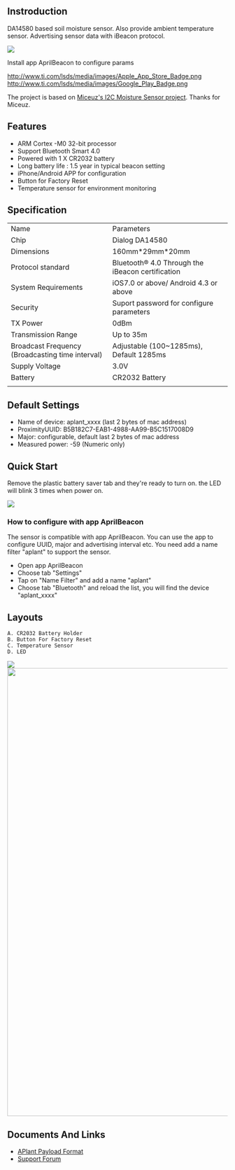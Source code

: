 ## Instroduction

DA14580 based soil moisture sensor. Also provide ambient temperature
sensor. Advertising sensor data with iBeacon
protocol.

<img src="http://i0.aprbrother.com/wp-content/uploads/2016/06/plant_1-600x600.jpg">

Install app AprilBeacon to configure
params

[<http://www.ti.com/lsds/media/images/Apple_App_Store_Badge.png>](https://itunes.apple.com/app/id847517010)
[<http://www.ti.com/lsds/media/images/Google_Play_Badge.png>](https://play.google.com/store/apps/details?id=com.aprilbrother.ab_ibeacon)

The project is based on [Miceuz's I2C Moisture Sensor
project](https://github.com/Miceuz/i2c-moisture-sensor). Thanks for
Miceuz.

## Features

  - ARM Cortex -M0 32-bit processor
  - Support Bluetooth Smart 4.0
  - Powered with 1 X CR2032 battery
  - Long battery life : 1.5 year in typical beacon setting
  - iPhone/Android APP for configuration
  - Button for Factory Reset
  - Temperature sensor for environment
monitoring

## Specification

|                                                  |                                                  |
| ------------------------------------------------ | ------------------------------------------------ |
| Name                                             | Parameters                                       |
| Chip                                             | Dialog DA14580                                   |
| Dimensions                                       | 160mm\*29mm\*20mm                                |
| Protocol standard                                | Bluetooth® 4.0 Through the iBeacon certification |
| System Requirements                              | iOS7.0 or above/ Android 4.3 or above            |
| Security                                         | Suport password for configure parameters         |
| TX Power                                         | 0dBm                                             |
| Transmission Range                               | Up to 35m                                        |
| Broadcast Frequency (Broadcasting time interval) | Adjustable (100~1285ms), Default 1285ms          |
| Supply Voltage                                   | 3.0V                                             |
| Battery                                          | CR2032 Battery                                   |
|  |

## Default Settings

  - Name of device: aplant_xxxx (last 2 bytes of mac address)
  - ProximityUUID: B5B182C7-EAB1-4988-AA99-B5C1517008D9
  - Major: configurable, default last 2 bytes of mac address
  - Measured power: -59 (Numeric only)

## Quick Start

Remove the plastic battery saver tab and they're ready to turn on. the
LED will blink 3 times when power on.

<img src="https://i1.aprbrother.com/plant_plastic.jpg">

### How to configure with app AprilBeacon

The sensor is compatible with app AprilBeacon. You can use the app to
configure UUID, major and advertising interval etc. You need add a name
filter "aplant" to support the sensor.

  - Open app AprilBeacon
  - Choose tab "Settings"
  - Tap on "Name Filter" and add a name "aplant"
  - Choose tab "Bluetooth" and reload the list, you will find the device
    "aplant_xxxx"

## Layouts

    A. CR2032 Battery Holder
    B. Button For Factory Reset
    C. Temperature Sensor
    D. LED

<img src="https://i1.aprbrother.com/aplant_layout_1.jpg-1024.jpg">

<img src="https://i1.aprbrother.com/soil-pcb.png" width="1024">

## Documents And Links

  - [APlant Payload Format](APlant_Payload_Format.md)
  - [Support Forum](http://bbs.aprbrother.com)

